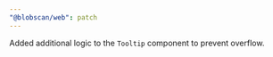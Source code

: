 ```yaml
---
"@blobscan/web": patch
---
```


Added additional logic to the `Tooltip` component to prevent overflow.
